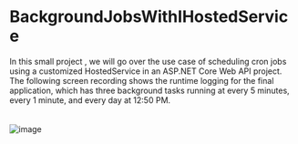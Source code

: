 # BackgroundJobsWithIHostedService
In this small project , we will go over the use case of scheduling cron jobs using a customized HostedService in an ASP.NET Core Web API project. The following screen recording shows the runtime logging for the final application, which has three background tasks running at every 5 minutes, every 1 minute, and every day at 12:50 PM.
<br/>
<br/>
<br/>
![image](https://user-images.githubusercontent.com/57438931/124870983-c57f4080-dfc3-11eb-8b3a-b8152c2bfc96.png)


